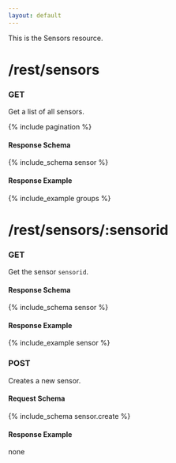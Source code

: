 ```yaml
---
layout: default
---
```


This is the Sensors resource.

# /rest/sensors #

### GET

Get a list of all sensors.

{% include pagination %}

#### Response Schema
{% include_schema sensor %}

#### Response Example
{% include_example groups %}

# /rest/sensors/:sensorid #

### GET
Get the sensor `sensorid`.

#### Response Schema
{% include_schema sensor %}

#### Response Example
{% include_example sensor %}

### POST
Creates a new sensor.

#### Request Schema
{% include_schema sensor.create %}

#### Response Example
none

